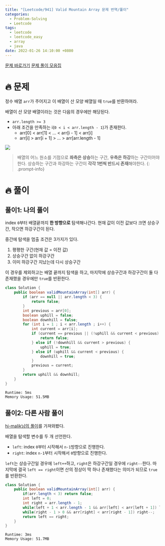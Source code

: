 ```yaml
---
title: "[Leetcode/941] Valid Mountain Array 문제 번역/풀이"
categories:
  - Problem-Solving
  - Leetcode
tags:
  - leetcode
  - leetcode_easy
  - array
  - java
date: 2022-01-26 14:10:00 +0800
---
```


<a href="https://leetcode.com/problems/valid-mountain-array" class="btn-custom btn-yellow"> 문제 바로가기</a> <a href="https://github.com/dev-ujin/java-problem-solving" class="btn-custom btn-gray"><i class="fab fa-github"></i> 문제 풀이 모음집</a>

# 🔥 문제
정수 배열 `arr`가 주어지고 이 배열이 산 모양 배열일 때 `true`를 반환하여라.

배열이 산 모양 배열이라는 것은 다음의 경우에만 해당된다.
- `arr.length >= 3`
- 아래 조건을 만족하는 i(`0 < i < arr.length - 1`)가 존재한다.
  - arr[0] < arr[1] < ... < arr[i - 1] < arr[i]
  - arr[i] > arr[i + 1] > ... > arr[arr.length - 1]

![](https://assets.leetcode.com/uploads/2019/10/20/hint_valid_mountain_array.png)

> 배열의 어느 원소를 기점으로 **좌측은 상승**하는 구간, **우측은 하강**하는 구간이어야한다. 상승하는 구간과 하강하는 구간이 **각각 1번씩 반드시 존재**해야한다.
{: .prompt-info}

# 🔥 풀이
## 풀이1: 나의 풀이
index `0`부터 배열끝까지 **한 방향으로** 탐색해나간다. 현재 값이 이전 값보다 크면 상승구간, 작으면 하강구간이 된다. 

중간에 탐색을 멈출 조건은 3가지가 있다. 
1. 평평한 구간(현재 값 = 이전 값)
2. 상승구간 없이 하강구간
3. 이미 하강구간 지났는데 다시 상승구간

이 경우를 제외하고는 배열 끝까지 탐색을 하고, 마지막에 상승구간과 하강구간이 둘 다 존재했을 경우에만 `true`를 반환한다.

```java
class Solution {
    public boolean validMountainArray(int[] arr) {
        if (arr == null || arr.length < 3) {
            return false;
        }
        int previous = arr[0];
        boolean uphill = false;
        boolean downhill = false;
        for (int i = 1 ; i < arr.length ; i++) {
            int current = arr[i];
            if (current == previous || (!uphill && current < previous) || (downhill && current > previous)) {
                return false;
            } else if (!downhill && current > previous) {
                uphill = true;
            } else if (uphill && current < previous) {
                downhill = true;
            }
            previous = current;
        }
        return uphill && downhill;
    }
}
```
```
Runtime: 5ms
Memory Usage: 51.5MB
```

## 풀이2: 다른 사람 풀이
[hi-malik님의 풀이](https://leetcode.com/problems/valid-mountain-array/discuss/1717377/JavaC%2B%2BPython-EASY-to-go-through-solution-and-EXPLANATION)를 가져와봤다.

배열을 탐색할 변수를 두 개 선언한다.
- `left`: index `0`부터 시작해서 `n-1`방향으로 진행한다.
- `right`: index `n-1`부터 시작해서 `0`방향으로 진행한다.

`left`는 상승구간일 경우에 `left++`하고, `right`은 하강구간일 경우에 `right--`한다. 마지막에 결국 `left == right`이면 산의 정상이 딱 하나 존재했다는 의미가 되므로 `true`를 반환한다.

```java
class Solution {
    public boolean validMountainArray(int[] arr) {
        if(arr.length < 3) return false;
        int left = 0;
        int right = arr.length - 1;
        while(left + 1 < arr.length - 1 && arr[left] < arr[left + 1]) left++;
        while(right - 1 > 0 && arr[right] < arr[right - 1]) right--;
        return left == right;
    }
}
```
```
Runtime: 3ms
Memory Usage: 51.7MB
```
